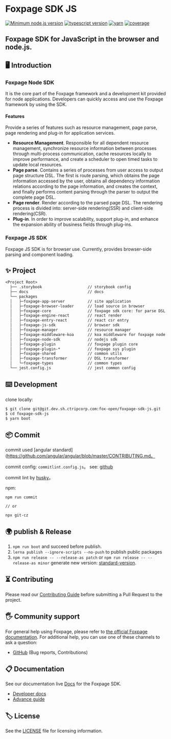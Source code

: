 # Foxpage SDK JS
[![Minimum node.js version](https://img.shields.io/badge/node-%3E%3D12.14.1-brightgreen)](https://img.shields.io/badge/node-%3E%3D12.14.1-brightgreen)
[![typescript version](https://img.shields.io/badge/typescript-%3E%3D4.0.0-brightgreen)](https://img.shields.io/badge/typescript-%3E%3D4.0.0-brightgreen)
[![yarn](https://img.shields.io/badge/yarn-1.22.5-blue)](https://img.shields.io/badge/yarn-1.22.5-blue)
[![coverage](https://img.shields.io/badge/coverage-63%25-green)](https://img.shields.io/badge/coverage-63%25-green)

<h2>Foxpage SDK for JavaScript in the browser and node.js.</h2>

## 🖥  Introduction

### Foxpage Node SDK
It is the core part of the Foxpage framework and a development kit provided for node applications. Developers can quickly access and use the Foxpage framework by using the SDK.
#### Features
Provide a series of features such as resource management, page parse, page rendering and plug-in for application services.

- **Resource Management**. Responsible for all dependent resource management, synchronize resource information between processes through multi-process communication, cache resources locally to improve performance, and create a scheduler to open timed tasks to update local resources.
- **Page parse**. Contains a series of processes from user access to output page structure DSL. The first is route parsing, which obtains the page information accessed by the user, obtains all dependency information relations according to the page information, and creates the context, and finally performs content parsing through the parser to output the complete page DSL.
- **Page render**. Render according to the parsed page DSL. The rendering process is divided into: server-side rendering(SSR) and client-side rendering(CSR).
- **Plug-in**. In order to improve scalability, support plug-in, and enhance the expansion ability of business fields through plug-ins.

### Foxpage JS SDK
Foxpage JS SDK is for browser use. Currently, provides browser-side parsing and component loading.

## ✨ Project

```txt
<Project Root>
  ├── .storybook                    // storybook config
  ├── docs                          // docs
  └── packages
  │   ├─foxpage-app-server          // site application
  │   ├─foxpage-browser-loader      // load source in browser
  │   ├─foxpage-core                // foxpage sdk core: for parse DSL
  │   ├─foxpage-engine-react        // react render
  │   ├─foxpage-entry-react         // react csr entry
  │   ├─foxpage-js-sdk              // browser sdk
  │   ├─foxpage-manager             // resource manager
  │   ├─foxpage-middleware-koa      // koa middleware for foxpage node sdk
  │   ├─foxpage-node-sdk            // nodejs sdk
  │   ├─foxpage-plugin              // foxpage plugin core
  │   ├─foxpage-plugin-*            // foxpage sys plugin
  │   ├─foxpage-shared              // common utils
  │   ├─foxpage-transformer         // DSL transformer
  │   └─foxpage-types               // common types
  └── jest.config.js                // jest common config
```

## ⌨️ Development
clone locally:

```bash
$ git clone git@git.dev.sh.ctripcorp.com:fox-open/foxpage-sdk-js.git
$ cd foxpage-sdk-js
$ yarn boot
```

## 📦 Commit

commit used [angular standard](https://github.com/angular/angular/blob/master/CONTRIBUTING.md。

commit config: `commitlint.config.js`。 see: [github](https://github.com/conventional-changelog/commitlint)

commit lint by [husky](https://github.com/typicode/husky)。

npm:

```shell
npm run commit

// or

npx git-cz
```

## 🌍 publish & Release

1. `npm run boot` and succeed before publish.
2. `lerna publish --ignore-scripts --no-push` to publish public packages
3. `npm run release -- --release-as patch` or `npm run release -- --release-as minor` generate new version: [standard-version](https://github.com/conventional-changelog/standard-version#readme).

## ⏳ Contributing

Please read our [Contributing Guide](http://www.foxpage.io/#/guide/contribute) before submitting a Pull Request to the project.

## 🖐 Community support

For general help using Foxpage, please refer to [the official Foxpage documentation](http://www.foxpage.io). For additional help, you can use one of these channels to ask a question:

- [GitHub](https://github.com/foxpage/foxpage) (Bug reports, Contributions)

## 📋 Documentation

See our documentation live [Docs](http://www.foxpage.io) for the Foxpage SDK.

- [Developer docs](http://www.foxpage.io/#/developer)
- [Advance guide](http://www.foxpage.io/#/advance)

## 🏷️ License

See the [LICENSE](./LICENSE) file for licensing information.
